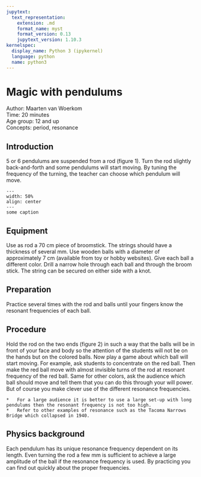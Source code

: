 ```yaml
---
jupytext:
  text_representation:
    extension: .md
    format_name: myst
    format_version: 0.13
    jupytext_version: 1.10.3
kernelspec:
  display_name: Python 3 (ipykernel)
  language: python
  name: python3
---
```


# Magic with pendulums 

Author:     Maarten van Woerkom\
Time:	  	  20 minutes\
Age group:	12 and up\
Concepts:	  period, resonance

## Introduction
5 or 6 pendulums are suspended from a rod (figure 1). Turn the rod slightly back-and-forth and some pendulums will start moving. By tuning the frequency of the turning, the teacher can choose which pendulum will move.

```{figure} dm07_figure1.JPG
---
width: 50%
align: center
---
some caption
``` 

## Equipment
Use as rod a 70 cm piece of broomstick. The strings should have a thickness of several mm. Use wooden balls with a diameter of approximately 7 cm (available from toy or hobby websites). Give each ball a different color. Drill a narrow hole through each ball and through the broom stick. The string can be secured on either side with a knot. 

## Preparation
Practice several times with the rod and balls until your fingers know the resonant frequencies of each ball.

## Procedure
Hold the rod on the two ends (figure 2) in such a way that the balls will be in front of your face and body so the attention of the students will not be on the hands but on the colored balls. Now play a game about which ball will start moving. For example, ask students to concentrate on the red ball. Then make the red ball move with almost invisible turns of the rod at resonant frequency of the red ball. Same for other colors, ask the audience which ball should move and tell them that you can do this through your will power. But of course you make clever use of the different resonance frequencies. 

```{tip}
*	For a large audience it is better to use a large set-up with long pendulums then the resonant frequency is not too high.
*	Refer to other examples of resonance such as the Tacoma Narrows Bridge which collapsed in 1940.
```
## Physics background
Each pendulum has its unique resonance frequency dependent on its length. Even turning the rod a few mm is sufficient to achieve a large amplitude of the ball if the resonance frequency is used. By practicing you can find out quickly about the proper frequencies.

